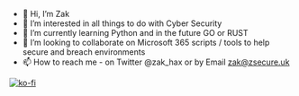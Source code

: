 - 👋 Hi, I’m Zak
- 👀 I’m interested in all things to do with Cyber Security
- 🌱 I’m currently learning Python and in the future GO or RUST
- 💞️ I’m looking to collaborate on Microsoft 365 scripts / tools to help secure and breach environments
- 📫 How to reach me - on Twitter @zak_hax or by Email zak@zsecure.uk

[![ko-fi](https://ko-fi.com/img/githubbutton_sm.svg)](https://ko-fi.com/K3K2RJ70R)

<!---
ZSECURE/ZSECURE is a ✨ special ✨ repository because its `README.md` (this file) appears on your GitHub profile.
You can click the Preview link to take a look at your changes.
--->
